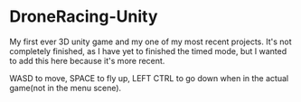 # DroneRacing-Unity

My first ever 3D unity game and my one of my most recent projects. 
It's not completely finished, as I have yet to finished the timed mode, but I wanted to add this here because it's more recent.

WASD to move, SPACE to fly up, LEFT CTRL to go down when in the actual game(not in the menu scene).

